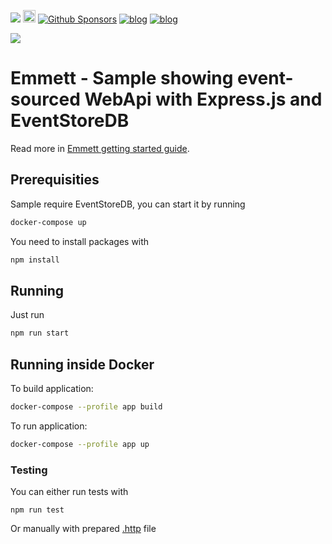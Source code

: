 [![](https://dcbadge.vercel.app/api/server/fTpqUTMmVa?style=flat)](https://discord.gg/fTpqUTMmVa) [<img src="https://img.shields.io/badge/LinkedIn-0077B5?style=for-the-badge&logo=linkedin&logoColor=white" height="20px" />](https://www.linkedin.com/in/oskardudycz/) [![Github Sponsors](https://img.shields.io/static/v1?label=Sponsor&message=%E2%9D%A4&logo=GitHub&link=https://github.com/sponsors/oskardudycz/)](https://github.com/sponsors/oskardudycz/) [![blog](https://img.shields.io/badge/blog-event--driven.io-brightgreen)](https://event-driven.io/?utm_source=event_sourcing_nodejs) [![blog](https://img.shields.io/badge/%F0%9F%9A%80-Architecture%20Weekly-important)](https://www.architecture-weekly.com/?utm_source=event_sourcing_nodejs)

![](./docs/public/logo.png)

# Emmett - Sample showing event-sourced WebApi with Express.js and EventStoreDB

Read more in [Emmett getting started guide](https://event-driven-io.github.io/emmett/getting-started.html).

## Prerequisities

Sample require EventStoreDB, you can start it by running

```bash
docker-compose up
```

You need to install packages with

```bash
npm install
```

## Running

Just run

```bash
npm run start
```

## Running inside Docker

To build application:

```bash
docker-compose --profile app build
```

To run application:

```bash
docker-compose --profile app up
```

### Testing

You can either run tests with

```
npm run test
```

Or manually with prepared [.http](.http) file
